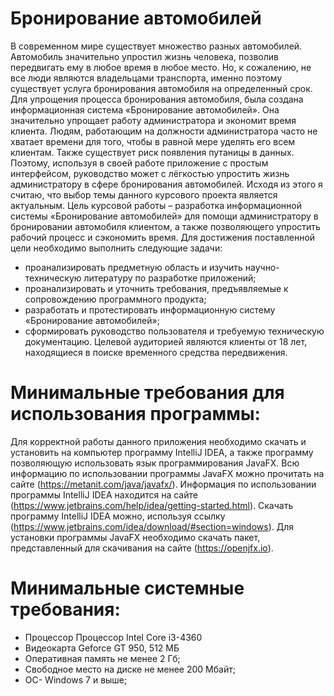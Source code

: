 # Бронирование автомобилей
В современном мире существует множество разных автомобилей. Автомобиль значительно упростил жизнь человека, позволив передвигать ему в любое время в любое место.
Но, к сожалению, не все люди являются владельцами транспорта, именно поэтому существует услуга бронирования автомобиля на определенный срок.
Для упрощения процесса бронирования автомобиля, была создана информационная система «Бронирование автомобилей».
Она значительно упрощает работу администратора и экономит время клиента.
Людям, работающим на должности администратора часто не хватает времени для того, чтобы в равной мере уделять его всем клиентам. Также существует риск появления путаницы в данных. Поэтому, используя в своей работе приложение с простым интерфейсом, руководство может с лёгкостью упростить жизнь администратору в сфере бронирования автомобилей.
Исходя из этого я считаю, что выбор темы данного курсового проекта является актуальным.
Цель курсовой работы – разработка информационной системы «Бронирование автомобилей» для помощи администратору в бронировании автомобиля клиентом, а также позволяющего упростить рабочий процесс и сэкономить время.
Для достижения поставленной цели необходимо выполнить следующие задачи:
-	проанализировать предметную область и изучить научно-техническую литературу по разработке приложений;
-	проанализировать и уточнить требования, предъявляемые к сопровождению программного продукта;
-	разработать и протестировать информационную систему «Бронирование автомобилей»;
-	сформировать руководство пользователя и требуемую техническую документацию.
Целевой аудиторией являются клиенты от 18 лет, находящиеся в поиске временного средства передвижения.
# Минимальные требования для использования программы:
Для корректной работы данного приложения необходимо скачать и установить на компьютер программу IntelliJ IDEA, а также программу позволяющую использовать язык программирования JavaFX. Всю информацию по использовании программы JavaFX можно прочитать на сайте (https://metanit.com/java/javafx/). Информация по использовании программы IntelliJ IDEA находится на сайте (https://www.jetbrains.com/help/idea/getting-started.html). Скачать программу IntelliJ IDEA можно, используя ссылку (https://www.jetbrains.com/idea/download/#section=windows). Для установки программы JavaFX необходимо скачать пакет, представленный для скачивания на сайте (https://openjfx.io).
# Минимальные системные требования:
- Процессор Процессор Intel Core i3-4360
- Видеокарта Geforce GT 950, 512 МБ
- Оперативная память не менее 2 Гб;
- Свободное место на диске не менее 200 Мбайт;
- ОС- Windows 7 и выше;
